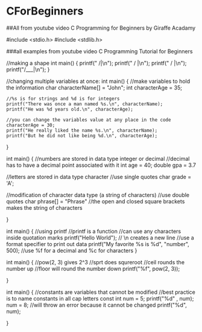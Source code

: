 # CForBeginners
##All from youtube video C Programming for Beginners by Giraffe Acadamy

#include <stdio.h>
#include <stdlib.h>

###all examples from youtube video C Programming Tutorial for Beginners

//making a shape
int main()
{
    printf("   /|\n");
    printf("  / |\n");
    printf(" /  |\n");
    printf("/___|\n");
}


//changing multiple variables at once:
int main()
{
    //make variables to hold the information
    char characterName[] = "John";
    int characterAge = 35;

    //%s is for strings and %d is for integers
    printf("There was once a man named %s.\n", characterName);
    printf("He was %d years old.\n", characterAge);
    
    //you can change the variables value at any place in the code
    characterAge = 30;
    printf("He really liked the name %s.\n", characterName);
    printf("But he did not like being %d.\n", characterAge);
}

int main()
{
   //numbers are stored in data type integer or decimal
   //decimal has to have a decimal point associated with it
   int age = 40;
   double gpa = 3.7
   
   //letters are stored in data type character
   //use single quotes
   char grade = 'A';
   
   //modification of character data type (a string of characters)
   //use double quotes
   char phrase[] = "Phrase"
   //the open and closed square brackets makes the string of characters
   
}

int main()
{
    //using printf
    //printf is a function
    //can use any characters inside quotation marks
    printf("Hello World");
    // \n creates a new line
    //use a format specifier to print out data
    printf("My favorite %s is %d", "number", 500);
    //use %f for a decimal and %c for characters
} 

int main()
{
    //pow(2, 3) gives 2^3
    //sprt does squreroot
    //ceil rounds the number up
    //floor will round the number down
    printf("%f", pow(2, 3));
    
}

int main()
{
    //constants are variables that cannot be modified
    //best practice is to name constants in all cap letters
    const int num = 5;
    printf("%d" , num);
    num = 8; //will throw an error because it cannot be changed
    printf("%d", num);
    
}
